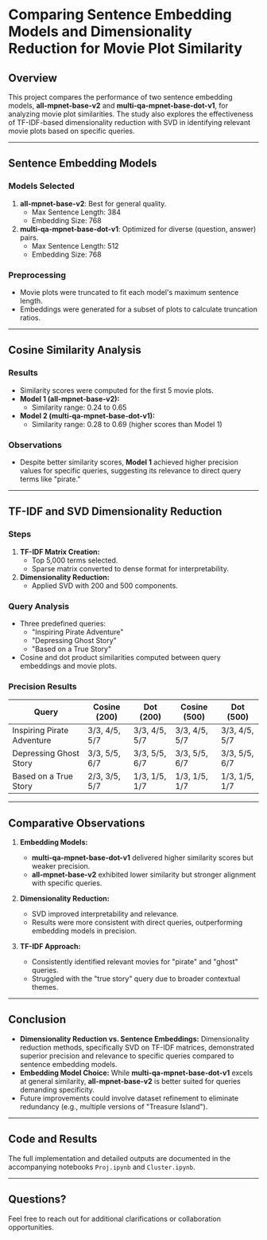 # Comparing Sentence Embedding Models and Dimensionality Reduction for Movie Plot Similarity

## Overview

This project compares the performance of two sentence embedding models, **all-mpnet-base-v2** and **multi-qa-mpnet-base-dot-v1**, for analyzing movie plot similarities. The study also explores the effectiveness of TF-IDF-based dimensionality reduction with SVD in identifying relevant movie plots based on specific queries.

---

## Sentence Embedding Models

### Models Selected
1. **all-mpnet-base-v2**: Best for general quality.
   - Max Sentence Length: 384
   - Embedding Size: 768
2. **multi-qa-mpnet-base-dot-v1**: Optimized for diverse (question, answer) pairs.
   - Max Sentence Length: 512
   - Embedding Size: 768

### Preprocessing
- Movie plots were truncated to fit each model's maximum sentence length.
- Embeddings were generated for a subset of plots to calculate truncation ratios.

---

## Cosine Similarity Analysis

### Results
- Similarity scores were computed for the first 5 movie plots.
- **Model 1 (all-mpnet-base-v2):**
  - Similarity range: 0.24 to 0.65
- **Model 2 (multi-qa-mpnet-base-dot-v1):**
  - Similarity range: 0.28 to 0.69 (higher scores than Model 1)

### Observations
- Despite better similarity scores, **Model 1** achieved higher precision values for specific queries, suggesting its relevance to direct query terms like "pirate."

---

## TF-IDF and SVD Dimensionality Reduction

### Steps
1. **TF-IDF Matrix Creation:**
   - Top 5,000 terms selected.
   - Sparse matrix converted to dense format for interpretability.
2. **Dimensionality Reduction:**
   - Applied SVD with 200 and 500 components.

### Query Analysis
- Three predefined queries: 
  - "Inspiring Pirate Adventure"
  - "Depressing Ghost Story"
  - "Based on a True Story"
- Cosine and dot product similarities computed between query embeddings and movie plots.

### Precision Results
| Query                        | Cosine (200) | Dot (200) | Cosine (500) | Dot (500) |
|------------------------------|--------------|-----------|--------------|-----------|
| Inspiring Pirate Adventure   | 3/3, 4/5, 5/7 | 3/3, 4/5, 5/7 | 3/3, 4/5, 5/7 | 3/3, 4/5, 5/7 |
| Depressing Ghost Story       | 3/3, 5/5, 6/7 | 3/3, 5/5, 6/7 | 3/3, 5/5, 6/7 | 3/3, 5/5, 6/7 |
| Based on a True Story        | 2/3, 3/5, 5/7 | 1/3, 1/5, 1/7 | 1/3, 1/5, 1/7 | 1/3, 1/5, 1/7 |

---

## Comparative Observations

1. **Embedding Models:**
   - **multi-qa-mpnet-base-dot-v1** delivered higher similarity scores but weaker precision.
   - **all-mpnet-base-v2** exhibited lower similarity but stronger alignment with specific queries.

2. **Dimensionality Reduction:**
   - SVD improved interpretability and relevance.
   - Results were more consistent with direct queries, outperforming embedding models in precision.

3. **TF-IDF Approach:**
   - Consistently identified relevant movies for "pirate" and "ghost" queries.
   - Struggled with the "true story" query due to broader contextual themes.

---

## Conclusion

- **Dimensionality Reduction vs. Sentence Embeddings:** Dimensionality reduction methods, specifically SVD on TF-IDF matrices, demonstrated superior precision and relevance to specific queries compared to sentence embedding models.
- **Embedding Model Choice:** While **multi-qa-mpnet-base-dot-v1** excels at general similarity, **all-mpnet-base-v2** is better suited for queries demanding specificity.
- Future improvements could involve dataset refinement to eliminate redundancy (e.g., multiple versions of "Treasure Island").

---

## Code and Results

The full implementation and detailed outputs are documented in the accompanying notebooks `Proj.ipynb` and `Cluster.ipynb`.

---

## Questions?

Feel free to reach out for additional clarifications or collaboration opportunities.

